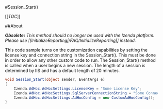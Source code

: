 #Session_Start()

[[_TOC_]]

##About

_**Obsolete:** This method should no longer be used with the Izenda platform. Please use [[InitializeReporting|/FAQ/InitializeReporting]] instead._

This code sample turns on the customization capabilities by setting the license key and connection string in the Session_Start(). This must be done in order to allow any other custom code to run. The Session_Start() method is called when a user begins a new session. The length of a session is determined by IIS and has a default length of 20 minutes.

```csharp
void Session_Start(object sender, EventArgs e) 
{
    Izenda.AdHoc.AdHocSettings.LicenseKey = "Some License Key";
    Izenda.AdHoc.AdHocSettings.SqlServerConnectionString = "Some Connection String";
    Izenda.AdHoc.AdHocSettings.AdHocConfig = new CustomAdHocConfig();
}
```